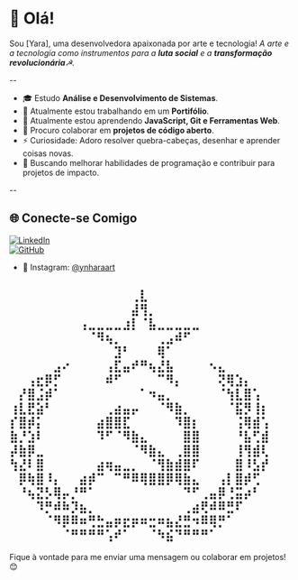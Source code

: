 # 👋 Olá!
Sou [Yara], uma desenvolvedora apaixonada por arte e tecnologia!
_A arte e a tecnologia como instrumentos para a **luta social** e a **transformação revolucionária**☭._

--

- 🎓 Estudo **Análise e Desenvolvimento de Sistemas**.
- 🔭 Atualmente estou trabalhando em um **Portifólio**. 
- 🌱 Atualmente estou aprendendo **JavaScript, Git e Ferramentas Web**.  
- 👯 Procuro colaborar em **projetos de código aberto**.  
- ⚡ Curiosidade: Adoro resolver quebra-cabeças, desenhar e aprender coisas novas.
- 🎯 Buscando melhorar habilidades de programação e contribuir para projetos de impacto.
  
--

## 🌐 Conecte-se Comigo  
[![LinkedIn](https://img.shields.io/badge/LinkedIn-000?style=for-the-badge&logo=linkedin&logoColor=0077B5)](https://www.linkedin.com/in/yara-rosa-dev)  
[![GitHub](https://img.shields.io/badge/GitHub-000?style=for-the-badge&logo=github&logoColor=white)](https://github.com/yararosasilva)  
- 📸 Instagram: [@ynharaart](https://instagram.com/ynharaart)

⠀⠀⠀⠀⠀⠀⠀⠀⠀⠀⠀⠀⠀⠀⢀⣇⠀⠀⠀⠀⠀⠀⠀⠀⠀⠀⠀⠀⠀⠀
⠀⠀⠀⠀⠀⠀⠀⠀⠀⠀⠀⠀⠀⠀⣼⢻⡀⠀⠀⠀⠀⠀⠀⠀⠀⠀⠀⠀⠀⠀
⠀⠀⠀⠀⠀⠀⠀⠀⢠⣀⣀⣀⣀⣰⡇⠈⣧⣀⣀⣀⣀⣀⠀⠀⠀⠀⠀⠀⠀⠀
⠀⠀⠀⠀⠀⠀⠀⠀⠀⠈⠻⢦⡀⠀⠀⠀⠀⢀⣠⠾⠋⠀⠀⠀⠀⠀⠀⠀⠀⠀
⠀⠀⠀⠀⠀⠀⠀⠀⠀⠀⠀⠀⣹⠃⠀⠀⠀⢿⠁⠀⠀⠀⠀⠀⠀⠀⠀⠀⠀⠀
⠀⠀⠀⠀⠀⣠⠔⠀⠀⠀⠀⢠⣏⣤⠞⠛⢦⣜⣧⠀⠀⠀⠀⠢⣄⠀⠀⠀⠀⠀
⠀⠀⢠⣖⡿⡋⠀⠀⠀⠀⠀⠾⠋⠀⠀⠀⠀⠉⠻⡄⠀⠀⠀⠀⢝⢿⣱⡄⠀⠀
⠀⡜⣿⣨⡾⠁⠀⠀⠀⠀⠀⠀⠀⠀⠀⠁⠲⣤⡀⠀⠀⠀⠀⠀⠈⢳⣇⣿⢡⠀
⢰⣇⣟⣵⠃⠀⠀⠀⠀⠀⠀⢀⣴⣤⡤⠀⠀⠈⠻⣷⡀⠀⠀⠀⠀⠈⣯⡻⢸⡆
⡎⣿⡾⡅⠀⠀⠀⠀⠀⠀⣴⣿⣿⣏⠀⠀⠀⠀⠀⠹⣿⡆⠀⠀⠀⠀⢨⢿⣾⢡
⣷⡘⣱⠇⠀⠀⠀⠀⠀⠀⠹⠋⠈⠻⣷⣄⠀⠀⠀⠀⣿⣿⠀⠀⠀⠀⠘⣧⢋⣾
⡼⣷⡿⣀⠀⠀⠀⠀⠀⠀⠀⠀⠀⠀⠈⠻⣷⣄⠀⢀⣿⣿⠀⠀⠀⠀⢸⢻⣾⢇
⢳⣜⠇⣿⠀⠀⠀⠀⠀⠀⣴⢶⣤⣀⡀⠀⠈⢻⣷⣾⣿⠏⠀⠀⠀⠀⣿⠸⣣⡞
⠀⡿⢷⣿⠸⡄⠀⠀⣴⡾⠉⠀⠉⠛⠿⢿⣿⣿⡿⢿⣷⣄⠀⠀⢠⡇⣿⡾⢋⠀
⠀⠘⢦⣝⡣⢿⡤⡘⠛⠁⠀⠀⠀⠀⠀⠀⠀⠀⠀⠀⠙⠋⢀⣤⡿⢘⣭⡴⠃⠀
⠀⠀⠀⠹⡛⠾⠷⡹⣦⡀⠀⠀⠀⠀⠀⠀⠀⠀⠀⠀⢀⣴⢟⠾⠿⣛⠏⠀⠀⠀
⠀⠀⠀⠀⠈⠻⡿⠿⠶⢛⣓⣤⡶⣖⡶⠶⣒⠶⣦⣜⣛⠲⠿⢿⡛⠁⠀⠀⠀⠀
⠀⠀⠀⠀⠀⠀⠈⠛⠛⠛⠛⢡⠞⠁⠀⠀⠈⠳⣮⠙⠛⠛⠛⠁⠀⠀⠀⠀⠀⠀
--

Fique à vontade para me enviar uma mensagem ou colaborar em projetos! 😊
